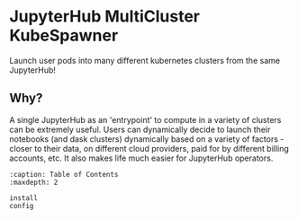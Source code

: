 # JupyterHub MultiCluster KubeSpawner

Launch user pods into many different kubernetes clusters from the same JupyterHub!

## Why?

A single JupyterHub as an 'entrypoint' to compute in a variety of clusters
can be extremely useful. Users can dynamically decide to launch their notebooks
(and dask clusters) dynamically based on a variety of factors - closer to their
data, on different cloud providers, paid for by different billing accounts, etc.
It also makes life much easier for JupyterHub operators.

```{toctree}
:caption: Table of Contents
:maxdepth: 2

install
config
```